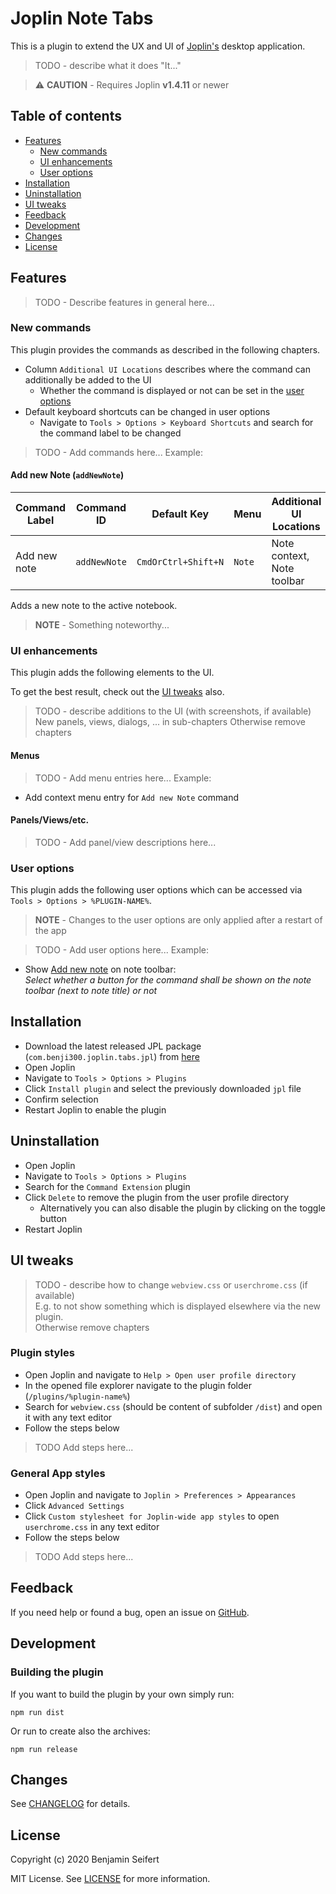 # Joplin Note Tabs

This is a plugin to extend the UX and UI of [Joplin's](https://joplinapp.org/) desktop application.

> TODO - describe what it does "It..."

> :warning: **CAUTION** - Requires Joplin **v1.4.11** or newer

## Table of contents

- [Features](#features)
  - [New commands](#new-commands)
  - [UI enhancements](#ui-enhancements)
  - [User options](#user-options)
- [Installation](#installation)
- [Uninstallation](#uninstallation)
- [UI tweaks](#ui-tweaks)
- [Feedback](#feedback)
- [Development](#development)
- [Changes](#changes)
- [License](#license)

## Features

> TODO - Describe features in general here...

### New commands

This plugin provides the commands as described in the following chapters.

- Column `Additional UI Locations` describes where the command can additionally be added to the UI
  - Whether the command is displayed or not can be set in the [user options](#user-options)
- Default keyboard shortcuts can be changed in user options
  - Navigate to `Tools > Options > Keyboard Shortcuts` and search for the command label to be changed

> TODO - Add commands here... Example:

#### Add new Note (`addNewNote`)

| Command Label | Command ID   | Default Key         | Menu   | Additional UI Locations       |
| ------------- | ------------ | ------------------- | ------ | ----------------------------- |
| Add new note  | `addNewNote` | `CmdOrCtrl+Shift+N` | `Note` | Note context,<br>Note toolbar |

Adds a new note to the active notebook.

> **NOTE** - Something noteworthy...

### UI enhancements

This plugin adds the following elements to the UI.

To get the best result, check out the [UI tweaks](#ui-tweaks) also.

> TODO - describe additions to the UI (with screenshots, if available)
> New panels, views, dialogs, ... in sub-chapters
> Otherwise remove chapters

#### Menus

> TODO - Add menu entries here... Example:

- Add context menu entry for `Add new Note` command

#### Panels/Views/etc.

> TODO - Add panel/view descriptions here...

### User options

This plugin adds the following user options which can be accessed via `Tools > Options > %PLUGIN-NAME%`.

> **NOTE** - Changes to the user options are only applied after a restart of the app

> TODO - Add user options here... Example:

- Show [Add new note](#add-new-note) on note toolbar:\
  _Select whether a button for the command shall be shown on the note toolbar (next to note title) or not_

## Installation

- Download the latest released JPL package (`com.benji300.joplin.tabs.jpl`) from [here](https://github.com/benji300/joplin-note-tabs/releases)
- Open Joplin
- Navigate to `Tools > Options > Plugins`
- Click `Install plugin` and select the previously downloaded `jpl` file
- Confirm selection
- Restart Joplin to enable the plugin

## Uninstallation

- Open Joplin
- Navigate to `Tools > Options > Plugins`
- Search for the `Command Extension` plugin
- Click `Delete` to remove the plugin from the user profile directory
  - Alternatively you can also disable the plugin by clicking on the toggle button
- Restart Joplin

## UI tweaks

> TODO - describe how to change `webview.css` or `userchrome.css` (if available)\
> E.g. to not show something which is displayed elsewhere via the new plugin.\
> Otherwise remove chapters

### Plugin styles

- Open Joplin and navigate to `Help > Open user profile directory`
- In the opened file explorer navigate to the plugin folder (`/plugins/%plugin-name%`)
- Search for `webview.css` (should be content of subfolder `/dist`) and open it with any text editor
- Follow the steps below

> TODO Add steps here...

### General App styles

- Open Joplin and navigate to `Joplin > Preferences > Appearances`
- Click `Advanced Settings`
- Click `Custom stylesheet for Joplin-wide app styles` to open `userchrome.css` in any text editor
- Follow the steps below

> TODO Add steps here...

## Feedback

If you need help or found a bug, open an issue on [GitHub](https://github.com/benji300/joplin-note-tabs/issues).

## Development

### Building the plugin

If you want to build the plugin by your own simply run:

```
npm run dist
```

Or run to create also the archives:

```
npm run release
```

## Changes

See [CHANGELOG](./CHANGELOG.md) for details.

## License

Copyright (c) 2020 Benjamin Seifert

MIT License. See [LICENSE](./LICENSE) for more information.
